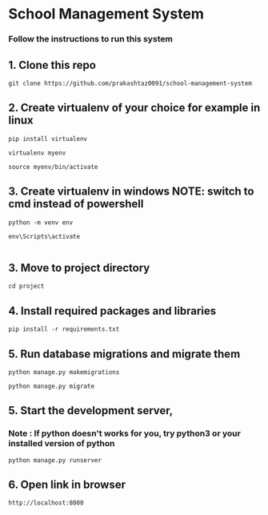 # School Management System

### Follow the instructions to run this system

## 1. Clone this repo

```
git clone https://github.com/prakashtaz0091/school-management-system
```

## 2. Create virtualenv of your choice for example in linux

```
pip install virtualenv

virtualenv myenv

source myenv/bin/activate

```

## 3. Create virtualenv in windows NOTE: switch to cmd instead of powershell

```
python -m venv env

env\Scripts\activate


```

## 3. Move to project directory

```
cd project
```

## 4. Install required packages and libraries

```
pip install -r requirements.txt
```

## 5. Run database migrations and migrate them

```
python manage.py makemigrations

python manage.py migrate
```

## 5. Start the development server,

### Note : If python doesn't works for you, try python3 or your installed version of python

```
python manage.py runserver
```

## 6. Open link in browser

```
http://localhost:8000
```
